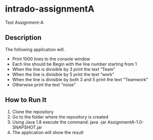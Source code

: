 # intrado-assignmentA
Test Assignment-A
## Description

The following application will.
* Print 1000 lines to the console window
* Each line should be Begin with the line number starting from 1
* When the line is divisible by 3 print the text “Team”
* When the line is divisible by 5 print the text “work”
* When the line is divisible by both 3 and 5 print the text “Teamwork”
* Otherwise print the text “noise”

## How to Run It

1. Clone the repository
2. Go to the folder where the repository is created
3. Using Java 1.8 execute the command: java -jar AssignmentA-1.0-SNAPSHOT.jar
4. The application will show the result
